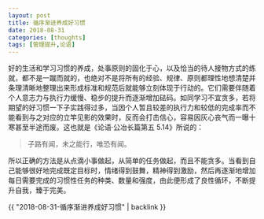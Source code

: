 ```yaml
---
layout: post
title: 循序渐进养成好习惯
date: 2018-08-31
categories: [thoughts]
tags: [管理提升,论语]
---
```


好的生活和学习习惯的养成，处事原则的固化于心，以及恰当的待人接物方式的练就，都不是一蹴而就的，也绝对不是将所有的经验、规律、原则都理性地想清楚并条理清晰地整理出来形成标准和规范后就能够立刻体现于行动的。它们需要伴随着个人意志力与执行力缓慢、稳步的提升而逐渐增加砝码。如同学习不宜贪多，若将期望的好习惯一下子实践得过多，当因个人暂且较差的执行力和较低的完成率而不能看到与之对应的立竿见影的效果时，反而会打击信心，容易因灰心丧气而一曝十寒甚至半途而废。这也就是《论语·公冶长篇第五 5.14》所说的：

> 子路有闻，未之能行，唯恐有闻。

所以正确的方法是从点滴小事做起，从简单的任务做起，而且不能贪多。当看到自己能够很好地完成既定目标时，情绪得到鼓舞，精神得到激励，然后再逐渐地增加每日需要完成的习惯性任务的种类、数量和强度，由此便形成了良性循环，不断提升自我，臻于完美。

{{ "2018-08-31-循序渐进养成好习惯" | backlink }}
